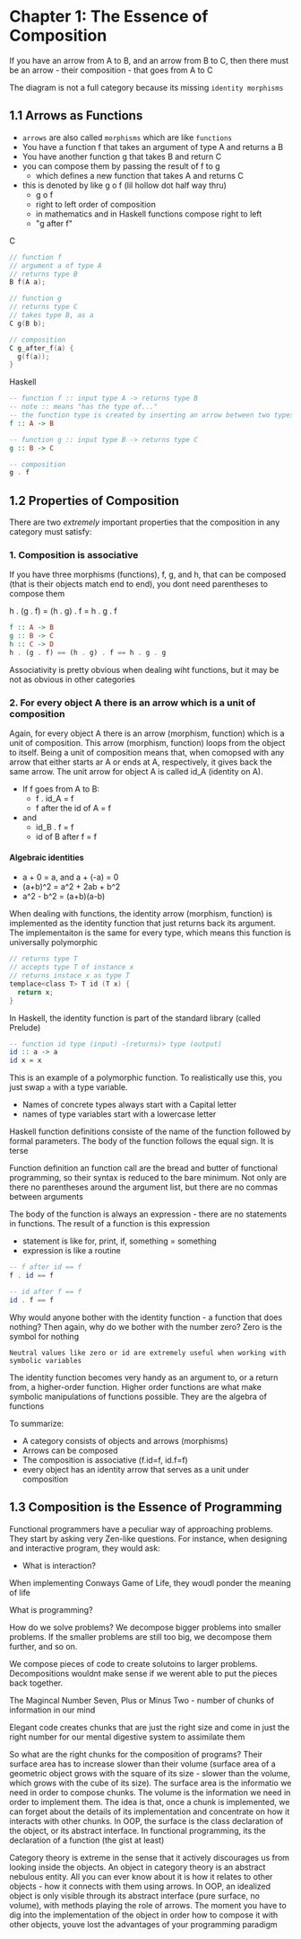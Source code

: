 # Chapter 1: The Essence of Composition

If you have an arrow from A to B, and an arrow from B to C, then there must be an arrow - their composition - that goes from A to C

The diagram is not a full category because its missing `identity morphisms`

## 1.1 Arrows as Functions

- `arrows` are also called `morphisms` which are like `functions`
- You have a function f that takes an argument of type A and returns a B
- You have another function g that takes B and return C
- you can compose them by passing the result of f to g
  - which defines a new function that takes A and returns C
- this is denoted by like g o f (lil hollow dot half way thru)
  - g o f
  - right to left order of composition
  - in mathematics and in Haskell functions compose right to left
  - "g after f"

C

```c
// function f
// argument a of type A
// returns type B
B f(A a);

// function g
// returns type C
// takes type B, as a
C g(B b);

// composition
C g_after_f(a) {
  g(f(a));
}
```

Haskell

```hs
-- function f :: input type A -> returns type B
-- note :: means "has the type of..."
-- the function type is created by inserting an arrow between two types
f :: A -> B

-- function g :: input type B -> returns type C
g :: B -> C

-- composition
g . f
```

## 1.2 Properties of Composition

There are two *extremely* important properties that the composition in any category must satisfy:

### 1. Composition is associative

If you have three morphisms (functions), f, g, and h, that can be composed (that is their objects match end to end), you dont need parentheses to compose them

h . (g . f) = (h . g) . f = h . g . f

```hs
f :: A -> B
g :: B -> C
h :: C -> D
h . (g . f) == (h . g) . f == h . g . g
```

Associativity is pretty obvious when dealing wiht functions, but it may be not as obvious in other categories

### 2. For every object A there is an arrow which is a unit of composition

Again, for every object A there is an arrow (morphism, function) which is a unit of composition. This arrow (morphism, function) loops from the object to itself. Being a unit of composition means that, when comopsed with any arrow that either starts ar A or ends at A, respectively, it gives back the same arrow. The unit arrow for object A is called id_A (identity on A).

- If f goes from A to B:
  - f . id_A = f
  - f after the id of A = f
- and
  - id_B . f = f
  - id of B after f = f

#### Algebraic identities

- a + 0 = a, and a + (-a) = 0
- (a+b)^2 = a^2 + 2ab + b^2
- a^2 - b^2 = (a+b)(a-b)

When dealing with functions, the identity arrow (morphism, function) is implemented as the identity function that just returns back its argument. The implementaiton is the same for every type, which means this function is universally polymorphic

```c
// returns type T
// accepts type T of instance x
// returns instace x as type T
templace<class T> T id (T x) {
  return x;
}
```

In Haskell, the identity function is part of the standard library (called Prelude)

```hs
-- function id type (input) -(returns)> type (output)
id :: a -> a
id x = x
```

This is an example of a polymorphic function. To realistically use this, you just swap `a` with a type variable.

- Names of concrete types always start with a Capital letter
- names of type variables start with a lowercase letter

Haskell function definitions consiste of the name of the function followed by formal parameters. The body of the function follows the equal sign. It is terse

Function definition an function call are the bread and butter of functional programming, so their syntax is reduced to the bare minimum. Not only are there no parentheses around the argument list, but there are no commas between arguments

The body of the function is always an expression - there are no statements in functions. The result of a function is this expression

- statement is like for, print, if, something = something
- expression is like a routine

```hs
-- f after id == f
f . id == f

-- id after f == f
id . f == f
```

Why would anyone bother with the identity function - a function that does nothing? Then again, why do we bother with the number zero? Zero is the symbol for nothing

`Neutral values like zero or id are extremely useful when working with symbolic variables`

The identity function becomes very handy as an argument to, or a return from, a higher-order function. Higher order functions are what make symbolic manipulations of functions possible. They are the algebra of functions

To summarize:

- A category consists of objects and arrows (morphisms)
- Arrows can be composed
- The composition is associative (f.id=f, id.f=f)
- every object has an identity arrow that serves as a unit under composition

## 1.3 Composition is the Essence of Programming

Functional programmers have a peculiar way of approaching problems. They start by asking very Zen-like questions. For instance, when designing and interactive program, they would ask:

- What is interaction?

When implementing Conways Game of Life, they woudl ponder the meaning of life

What is programming?

How do we solve problems? We decompose bigger problems into smaller problems. If the smaller problems are still too big, we decompose them further, and so on.

We compose pieces of code to create solutoins to larger problems. Decompositions wouldnt make sense if we werent able to put the pieces back together.

The Magincal Number Seven, Plus or Minus Two - number of chunks of information in our mind

Elegant code creates chunks that are just the right size and come in just the right number for our mental digestive system to assimilate them

So what are the right chunks for the composition of programs? Their surface area has to increase slower than their volume (surface area of a geometric object grows with the square of its size - slower than the volume, which grows with the cube of its size). The surface area is the informatio we need in order to compose chunks. The volume is the information we need in order to implement them. The idea is that, once a chunk is implemented, we can forget about the details of its implementation and concentrate on how it interacts with other chunks. In OOP, the surface is the class declaration of the object, or its abstract interface. In functional programming, its the declaration of a function (the gist at least)

Category theory is extreme in the sense that it actively discourages us from looking inside the objects. An object in category theory is an abstract nebulous entity. All you can ever know about it is how it relates to other objects - how it connects with them using arrows. In OOP, an idealized object is only visible through its abstract interface (pure surface, no volume), with methods playing the role of arrows. The moment you have to dig into the implementation of the object in order how to compose it with other objects, youve lost the advantages of your programming paradigm


